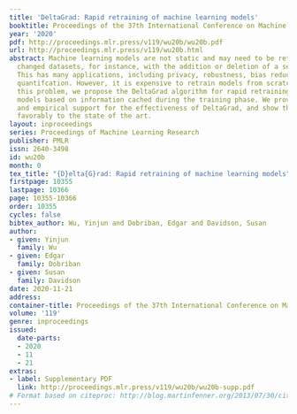 ```yaml
---
title: 'DeltaGrad: Rapid retraining of machine learning models'
booktitle: Proceedings of the 37th International Conference on Machine Learning
year: '2020'
pdf: http://proceedings.mlr.press/v119/wu20b/wu20b.pdf
url: http://proceedings.mlr.press/v119/wu20b.html
abstract: Machine learning models are not static and may need to be retrained on slightly
  changed datasets, for instance, with the addition or deletion of a set of data points.
  This has many applications, including privacy, robustness, bias reduction, and uncertainty
  quantifcation. However, it is expensive to retrain models from scratch. To address
  this problem, we propose the DeltaGrad algorithm for rapid retraining machine learning
  models based on information cached during the training phase. We provide both theoretical
  and empirical support for the effectiveness of DeltaGrad, and show that it compares
  favorably to the state of the art.
layout: inproceedings
series: Proceedings of Machine Learning Research
publisher: PMLR
issn: 2640-3498
id: wu20b
month: 0
tex_title: "{D}elta{G}rad: Rapid retraining of machine learning models"
firstpage: 10355
lastpage: 10366
page: 10355-10366
order: 10355
cycles: false
bibtex_author: Wu, Yinjun and Dobriban, Edgar and Davidson, Susan
author:
- given: Yinjun
  family: Wu
- given: Edgar
  family: Dobriban
- given: Susan
  family: Davidson
date: 2020-11-21
address: 
container-title: Proceedings of the 37th International Conference on Machine Learning
volume: '119'
genre: inproceedings
issued:
  date-parts:
  - 2020
  - 11
  - 21
extras:
- label: Supplementary PDF
  link: http://proceedings.mlr.press/v119/wu20b/wu20b-supp.pdf
# Format based on citeproc: http://blog.martinfenner.org/2013/07/30/citeproc-yaml-for-bibliographies/
---
```

